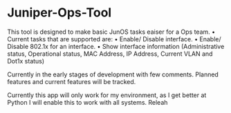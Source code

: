 # Juniper-Ops-Tool
This tool is designed to make basic JunOS tasks eaiser for a Ops team.
•	Current tasks that are supported are:
•	Enable/ Disable interface.
•	Enable/ Disable 802.1x for an interface.
•	Show interface information (Administrative status, Operational status, MAC Address, IP Address, Current VLAN and Dot1x status)

Currently in the early stages of development with few comments. Planned features and current features will be tracked.

Currently this app will only work for my environment, as I get better at Python I will enable this to work with all systems.
Releah
